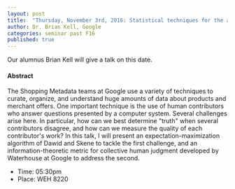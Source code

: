 ```yaml
---
layout: post
title:  "Thursday, November 3rd, 2016: Statistical techniques for the analysis of human computation"
author: Dr. Brian Kell, Google
categories: seminar past F16
published: true
---
```

Our alumnus Brian Kell will give a talk on this date.

#### Abstract
The Shopping Metadata teams at Google use a variety of techniques to curate, organize, and understand huge amounts of data about products and merchant offers. One important technique is the use of human contributors who answer questions presented by a computer system. Several challenges arise here. In particular, how can we best determine "truth" when several contributors disagree, and how can we measure the quality of each contributor's work? In this talk, I will present an expectation-maximization algorithm of Dawid and Skene to tackle the first challenge, and an information-theoretic metric for collective human judgment developed by Waterhouse at Google to address the second.

  * Time: 05:30pm
  * Place: WEH 8220
